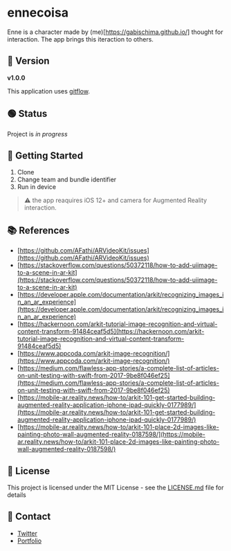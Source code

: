 # ennecoisa
Enne is a character made by (me)[https://gabischima.github.io/] thought for interaction. The app brings this iteraction to others.

## 🔖 Version
**v1.0.0**

This application uses [gitflow](https://jeffkreeftmeijer.com/git-flow/).

## 🟢 Status
Project is _in progress_

## 🎉 Getting Started
1. Clone
2. Change team and bundle identifier
3. Run in device
> ⚠️ the app reaquires iOS 12+ and camera for Augmented Reality interaction.

## 📚 References
- [https://github.com/AFathi/ARVideoKit/issues](https://github.com/AFathi/ARVideoKit/issues)
- [https://stackoverflow.com/questions/50372118/how-to-add-uiimage-to-a-scene-in-ar-kit](https://stackoverflow.com/questions/50372118/how-to-add-uiimage-to-a-scene-in-ar-kit)
- [https://developer.apple.com/documentation/arkit/recognizing_images_in_an_ar_experience](https://developer.apple.com/documentation/arkit/recognizing_images_in_an_ar_experience)
- [https://hackernoon.com/arkit-tutorial-image-recognition-and-virtual-content-transform-91484ceaf5d5](https://hackernoon.com/arkit-tutorial-image-recognition-and-virtual-content-transform-91484ceaf5d5)
- [https://www.appcoda.com/arkit-image-recognition/](https://www.appcoda.com/arkit-image-recognition/)
- [https://medium.com/flawless-app-stories/a-complete-list-of-articles-on-unit-testing-with-swift-from-2017-9be8f046ef25](https://medium.com/flawless-app-stories/a-complete-list-of-articles-on-unit-testing-with-swift-from-2017-9be8f046ef25)
- [https://mobile-ar.reality.news/how-to/arkit-101-get-started-building-augmented-reality-application-iphone-ipad-quickly-0177989/](https://mobile-ar.reality.news/how-to/arkit-101-get-started-building-augmented-reality-application-iphone-ipad-quickly-0177989/)
- [https://mobile-ar.reality.news/how-to/arkit-101-place-2d-images-like-painting-photo-wall-augmented-reality-0187598/](https://mobile-ar.reality.news/how-to/arkit-101-place-2d-images-like-painting-photo-wall-augmented-reality-0187598/)

## 📃 License
This project is licensed under the MIT License - see the [LICENSE.md](LICENSE.md) file for details

## 📩 Contact
- [Twitter](https://twitter.com/gabischima)
- [Portfolio](https://gabischima.github.io/)